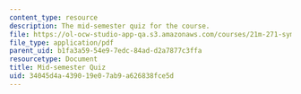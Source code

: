 ```yaml
---
content_type: resource
description: The mid-semester quiz for the course.
file: https://ol-ocw-studio-app-qa.s3.amazonaws.com/courses/21m-271-symphony-and-concerto-spring-2007/34045d4a439019e07ab9a626838fce5d_midterm.pdf
file_type: application/pdf
parent_uid: b1fa3a59-54e9-7edc-84ad-d2a7877c3ffa
resourcetype: Document
title: Mid-semester Quiz
uid: 34045d4a-4390-19e0-7ab9-a626838fce5d
---
```

